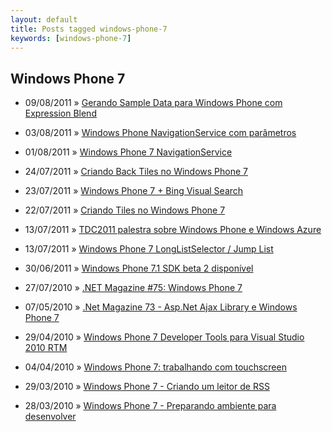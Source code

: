 ```yaml
---
layout: default
title: Posts tagged windows-phone-7
keywords: [windows-phone-7]
---
```

<h2 class="category">Windows Phone 7</h2>
<ul class="posts">
<li>
<p>
<span class="date">09/08/2011</span> &raquo; 
<a href="/blog/gerando-sample-data-para-windows-phone-com-expression-blend">Gerando Sample Data para Windows Phone com Expression Blend</a>
</p>
</li> 
<li>
<p>
<span class="date">03/08/2011</span> &raquo; 
<a href="/blog/windows-phone-navigationservice-com-parametros">Windows Phone NavigationService com parâmetros</a>
</p>
</li> 
<li>
<p>
<span class="date">01/08/2011</span> &raquo; 
<a href="/blog/windows-phone-7-navigationservice">Windows Phone 7 NavigationService</a>
</p>
</li> 
<li>
<p>
<span class="date">24/07/2011</span> &raquo; 
<a href="/blog/criando-back-tiles-no-windows-phone-7">Criando Back Tiles no Windows Phone 7</a>
</p>
</li> 
<li>
<p>
<span class="date">23/07/2011</span> &raquo; 
<a href="/blog/windows-phone-7-bing-visual-search">Windows Phone 7 + Bing Visual Search</a>
</p>
</li> 
<li>
<p>
<span class="date">22/07/2011</span> &raquo; 
<a href="/blog/criando-tiles-no-windows-phone-7">Criando Tiles no Windows Phone 7</a>
</p>
</li> 
<li>
<p>
<span class="date">13/07/2011</span> &raquo; 
<a href="/blog/tdc2011-palestra-sobre-windows-phone-e-windows-azure">TDC2011 palestra sobre Windows Phone e Windows Azure</a>
</p>
</li> 
<li>
<p>
<span class="date">13/07/2011</span> &raquo; 
<a href="/blog/windows-phone-7-longlistselector-jump-list">Windows Phone 7 LongListSelector / Jump List</a>
</p>
</li> 
<li>
<p>
<span class="date">30/06/2011</span> &raquo; 
<a href="/blog/windows-phone-7-1-sdk-beta-2-disponivel">Windows Phone 7.1 SDK beta 2 disponível</a>
</p>
</li> 
<li>
<p>
<span class="date">27/07/2010</span> &raquo; 
<a href="/blog/net-magazine-75-windows-phone-7">.NET Magazine #75: Windows Phone 7</a>
</p>
</li> 
<li>
<p>
<span class="date">07/05/2010</span> &raquo; 
<a href="/blog/net-magazine-73-asp-net-ajax-library-e-windows-phone-7">.Net Magazine 73 - Asp.Net Ajax Library e Windows Phone 7</a>
</p>
</li> 
<li>
<p>
<span class="date">29/04/2010</span> &raquo; 
<a href="/blog/windows-phone-7-developer-tools-para-visual-studio-2010-rtm">Windows Phone 7 Developer Tools para Visual Studio 2010 RTM</a>
</p>
</li> 
<li>
<p>
<span class="date">04/04/2010</span> &raquo; 
<a href="/blog/windows-phone-7-trabalhando-com-touchscreen">Windows Phone 7: trabalhando com touchscreen</a>
</p>
</li> 
<li>
<p>
<span class="date">29/03/2010</span> &raquo; 
<a href="/blog/windows-phone-7-criando-um-leitor-de-rss">Windows Phone 7 - Criando um leitor de RSS</a>
</p>
</li> 
<li>
<p>
<span class="date">28/03/2010</span> &raquo; 
<a href="/blog/windows-phone-7-preparando-ambiente-para-desenvolver">Windows Phone 7 - Preparando ambiente para desenvolver</a>
</p>
</li> 
</ul>
